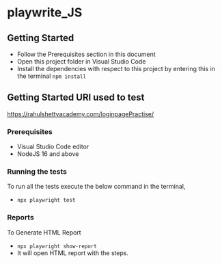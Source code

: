 # playwrite_JS


## Getting Started

* Follow the Prerequisites section in this document
* Open this project folder in Visual Studio Code
* Install the dependencies with respect to this project by entering this in the terminal <code>npm install</code>


## Getting Started URl used to test
https://rahulshettyacademy.com/loginpagePractise/

### Prerequisites
* Visual Studio Code editor
* NodeJS 16 and above

### Running the tests
To run all the tests execute the below command in the terminal,
* <code>npx playwright test</code>
### Reports
To Generate HTML Report 
* <code>npx playwright show-report</code>
* It will open HTML report with the steps.



